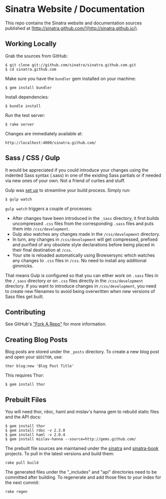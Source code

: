 Sinatra Website / Documentation
===============================

This repo contains the Sinatra website and documentation sources published
at [http://sinatra.github.com/](http://sinatra.github.io/).

Working Locally
---------------

Grab the sources from GitHub:

    $ git clone git://github.com/sinatra/sinatra.github.com.git
    $ cd sinatra.github.com

Make sure you have the `bundler` gem installed on your machine:

    $ gem install bundler

Install dependencies:

    $ bundle install

Run the test server:

    $ rake server

Changes are immediately available at:

    http://localhost:4000/sinatra.github.com/
    

    
Sass / CSS / Gulp
--------------

It would be appreciated if you could introduce your changes using the indented Sass syntax (.sass) in one of the existing Sass partials or if needed via new ones of your own. Not a friend of curlies and stuff.

Gulp was [set up](https://github.com/sinatra/sinatra.github.com/blob/master/gulpfile.js) to streamline your build process. Simply run:

    $ gulp watch

`gulp watch` triggers a couple of processes:
- After changes have been introduced in the `_sass` directory, it first builds uncompressed `.css` files from the corresponding `.sass` files and puts them into `/css/development`.
- Gulp also watches any changes made in the `/css/development` directory.
- In turn, any changes in `/css/development` will get compressed, prefixed and purified of any obsolete style declarations before being placed in their final destination at `/css`.
- Your site is reloaded automatically using Browsersync which watches any changes to `.css` files in `/css`. No need to install any additional gimmicks.

That means Gulp is configured so that you can either work on `.sass` files in the `/_sass` directory or on `.css` files directly in the `/css/development` directory. If you want to introduce changes in `/css/development`, you need to create new filenames to avoid being overwritten when new versions of Sass files get built.

Contributing
------------

See GitHub's ["Fork A Repo"](https://help.github.com/articles/fork-a-repo "Forking a project") for more information.

Creating Blog Posts
-------------------

Blog posts are stored under the `_posts` directory. To create a new blog post
and open your `$EDITOR`, use:

    thor blog:new 'Blog Post Title'

This requires Thor:

    $ gem install thor

Prebuilt Files
--------------

You will need thor, rdoc, haml and mislav's hanna gem to rebuild static files
and the API docs:

    $ gem install thor
    $ gem install rdoc -v 2.3.0
    $ gem install haml -v 2.0.4
    $ gem install mislav-hanna --source=http://gems.github.com/

The prebuilt file sources are maintained under the [sinatra](https://github.com/sinatra/sinatra) and
[sinatra-book](https://github.com/sinatra/sinatra-book) projects. To pull in the latest versions and build them:

    rake pull build

The generated files under the "_includes" and "api" directories need to be
committed after building. To regenerate and add those files to your index
for the next commit:

    rake regen
